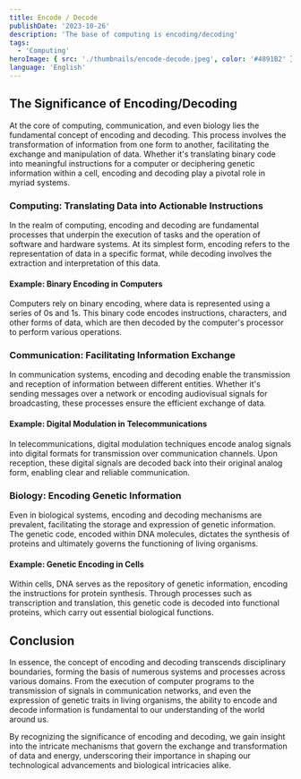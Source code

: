 ```yaml
---
title: Encode / Decode
publishDate: '2023-10-26'
description: 'The base of computing is encoding/decoding'
tags:
  - 'Computing'
heroImage: { src: './thumbnails/encode-decode.jpeg', color: '#4891B2' }
language: 'English'
---
```


## The Significance of Encoding/Decoding

At the core of computing, communication, and even biology lies the fundamental concept of encoding and decoding. This process involves the transformation of information from one form to another, facilitating the exchange and manipulation of data. Whether it's translating binary code into meaningful instructions for a computer or deciphering genetic information within a cell, encoding and decoding play a pivotal role in myriad systems.

### Computing: Translating Data into Actionable Instructions

In the realm of computing, encoding and decoding are fundamental processes that underpin the execution of tasks and the operation of software and hardware systems. At its simplest form, encoding refers to the representation of data in a specific format, while decoding involves the extraction and interpretation of this data.

#### Example: Binary Encoding in Computers

Computers rely on binary encoding, where data is represented using a series of 0s and 1s. This binary code encodes instructions, characters, and other forms of data, which are then decoded by the computer's processor to perform various operations.

### Communication: Facilitating Information Exchange

In communication systems, encoding and decoding enable the transmission and reception of information between different entities. Whether it's sending messages over a network or encoding audiovisual signals for broadcasting, these processes ensure the efficient exchange of data.

#### Example: Digital Modulation in Telecommunications

In telecommunications, digital modulation techniques encode analog signals into digital formats for transmission over communication channels. Upon reception, these digital signals are decoded back into their original analog form, enabling clear and reliable communication.

### Biology: Encoding Genetic Information

Even in biological systems, encoding and decoding mechanisms are prevalent, facilitating the storage and expression of genetic information. The genetic code, encoded within DNA molecules, dictates the synthesis of proteins and ultimately governs the functioning of living organisms.

#### Example: Genetic Encoding in Cells

Within cells, DNA serves as the repository of genetic information, encoding the instructions for protein synthesis. Through processes such as transcription and translation, this genetic code is decoded into functional proteins, which carry out essential biological functions.

## Conclusion

In essence, the concept of encoding and decoding transcends disciplinary boundaries, forming the basis of numerous systems and processes across various domains. From the execution of computer programs to the transmission of signals in communication networks, and even the expression of genetic traits in living organisms, the ability to encode and decode information is fundamental to our understanding of the world around us.

By recognizing the significance of encoding and decoding, we gain insight into the intricate mechanisms that govern the exchange and transformation of data and energy, underscoring their importance in shaping our technological advancements and biological intricacies alike.
